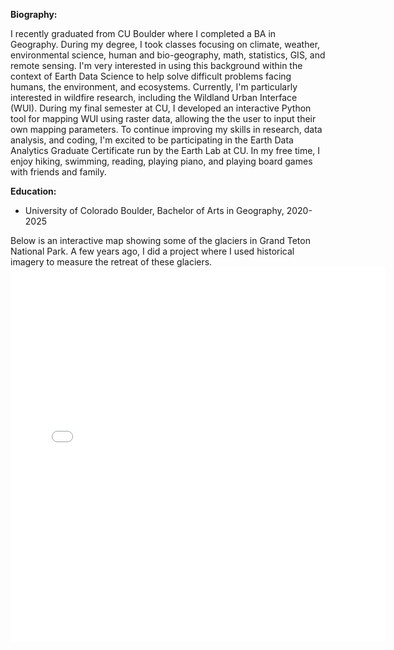 **Biography:**  

I recently graduated from CU Boulder where I completed a BA in Geography. During my degree, I took classes focusing on climate, weather, environmental science, human and bio-geography, math, statistics, GIS, and remote sensing. I'm very interested in using this background within the context of Earth Data Science to help solve difficult problems facing humans, the environment, and ecosystems. Currently, I'm particularly interested in wildfire research, including the Wildland Urban Interface (WUI). During my final semester at CU, I developed an interactive Python tool for mapping WUI using raster data, allowing the the user to input their own mapping parameters. To continue improving my skills in research, data analysis, and coding, I'm excited to be participating in the Earth Data Analytics Graduate Certificate run by the Earth Lab at CU. 
In my free time, I enjoy hiking, swimming, reading, playing piano, and playing board games with friends and family. 

**Education:**
- University of Colorado Boulder, Bachelor of Arts in Geography, 2020-2025

Below is an interactive map showing some of the glaciers in Grand Teton National Park. A few years ago, I did a project where I used historical imagery to measure the retreat of these glaciers.
<embed type="text/html" src="/img/glacier.html" width="600" height="600">
